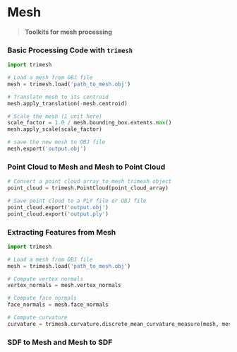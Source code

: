 # Mesh
> **Toolkits for mesh processing**

### Basic Processing Code with `trimesh`

```python
import trimesh

# Load a mesh from OBJ file
mesh = trimesh.load('path_to_mesh.obj')

# Translate mesh to its centroid
mesh.apply_translation(-mesh.centroid)

# Scale the mesh (1 unit here)
scale_factor = 1.0 / mesh.bounding_box.extents.max()
mesh.apply_scale(scale_factor)

# save the new mesh to OBJ file
mesh.export('output.obj')
```

### Point Cloud to Mesh and Mesh to Point Cloud

```python
# Convert a point cloud array to mesh trimesh object
point_cloud = trimesh.PointCloud(point_cloud_array)

# Save point cloud to a PLY file or OBJ file
point_cloud.export('output.obj')
point_cloud.export('output.ply')
```

### Extracting Features from Mesh

```python
import trimesh

# Load a mesh from OBJ file
mesh = trimesh.load('path_to_mesh.obj')

# Compute vertex normals
vertex_normals = mesh.vertex_normals

# Compute face normals
face_normals = mesh.face_normals

# Compute curvature
curvature = trimesh.curvature.discrete_mean_curvature_measure(mesh, mesh.vertices)
```

### SDF to Mesh and Mesh to SDF

```python

```